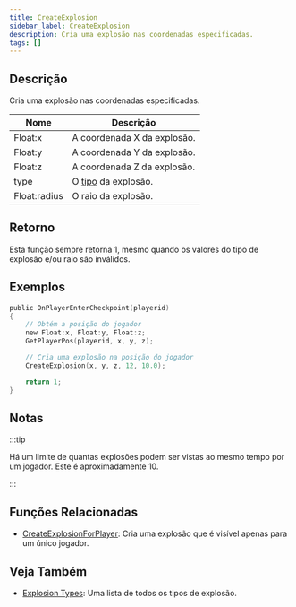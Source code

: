 ```yaml
---
title: CreateExplosion
sidebar_label: CreateExplosion
description: Cria uma explosão nas coordenadas especificadas.
tags: []
---
```


## Descrição

Cria uma explosão nas coordenadas especificadas.

| Nome         | Descrição                                                |
| ------------ | -------------------------------------------------------- |
| Float:x      | A coordenada X da explosão.                             |
| Float:y      | A coordenada Y da explosão.                             |
| Float:z      | A coordenada Z da explosão.                             |
| type         | O [tipo](../resources/explosionlist) da explosão.       |
| Float:radius | O raio da explosão.                                     |

## Retorno

Esta função sempre retorna 1, mesmo quando os valores do tipo de explosão e/ou raio são inválidos.

## Exemplos

```c
public OnPlayerEnterCheckpoint(playerid)
{
    // Obtém a posição do jogador
    new Float:x, Float:y, Float:z;
    GetPlayerPos(playerid, x, y, z);

    // Cria uma explosão na posição do jogador
    CreateExplosion(x, y, z, 12, 10.0);

    return 1;
}
```

## Notas

:::tip

Há um limite de quantas explosões podem ser vistas ao mesmo tempo por um jogador. Este é aproximadamente 10.

:::

## Funções Relacionadas

- [CreateExplosionForPlayer](CreateExplosionForPlayer): Cria uma explosão que é visível apenas para um único jogador.

## Veja Também

- [Explosion Types](../resources/explosionlist): Uma lista de todos os tipos de explosão.
